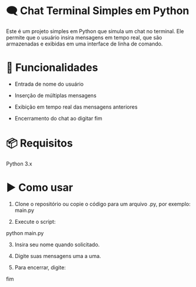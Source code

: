 # 🗨️ Chat Terminal Simples em Python

Este é um projeto simples em Python que simula um chat no terminal. Ele permite que o usuário insira mensagens em tempo real, que são armazenadas e exibidas em uma interface de linha de comando.

# 🚀 Funcionalidades

- Entrada de nome do usuário

- Inserção de múltiplas mensagens

- Exibição em tempo real das mensagens anteriores

- Encerramento do chat ao digitar fim

# 📦 Requisitos

Python 3.x

# ▶️ Como usar

1. Clone o repositório ou copie o código para um arquivo .py, por exemplo: main.py

2. Execute o script:

python main.py


3. Insira seu nome quando solicitado.

4. Digite suas mensagens uma a uma.

5. Para encerrar, digite:

fim
